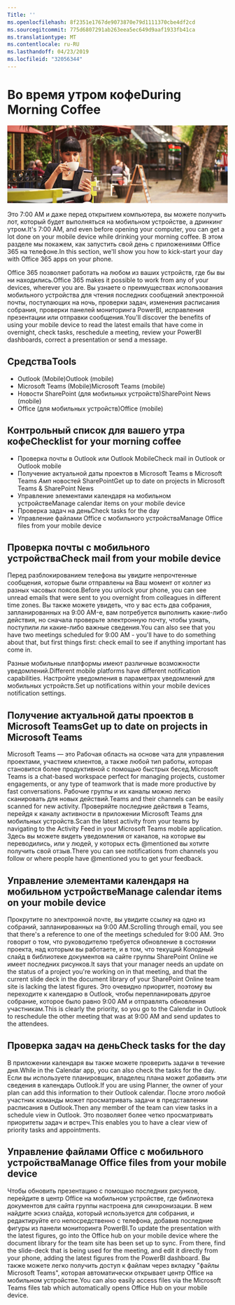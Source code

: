 ```yaml
---
Title: ''
ms.openlocfilehash: 8f2351e1767de9073870e79d1111370cbe4df2cd
ms.sourcegitcommit: 775d6807291ab263eea5ec649d9aaf1933fb41ca
ms.translationtype: MT
ms.contentlocale: ru-RU
ms.lasthandoff: 04/23/2019
ms.locfileid: "32056344"
---
```

# <a name="during-morning-coffee"></a><span data-ttu-id="85797-102">Во время утром кофе</span><span class="sxs-lookup"><span data-stu-id="85797-102">During Morning Coffee</span></span>

![Утро](media/ditl_coffee.png)

<span data-ttu-id="85797-104">Это 7:00 AM и даже перед открытием компьютера, вы можете получить лот, который будет выполняться на мобильном устройстве, а дринкинг утром.</span><span class="sxs-lookup"><span data-stu-id="85797-104">It's 7:00 AM, and even before opening your computer, you can get a lot done on your mobile device while drinking your morning coffee.</span></span> <span data-ttu-id="85797-105">В этом разделе мы покажем, как запустить свой день с приложениями Office 365 на телефоне.</span><span class="sxs-lookup"><span data-stu-id="85797-105">In this section, we'll show you how to kick-start your day with Office 365 apps on your phone.</span></span>

<span data-ttu-id="85797-106">Office 365 позволяет работать на любом из ваших устройств, где бы вы ни находились.</span><span class="sxs-lookup"><span data-stu-id="85797-106">Office 365 makes it possible to work from any of your devices, wherever you are.</span></span> <span data-ttu-id="85797-107">Вы узнаете о преимуществах использования мобильного устройства для чтения последних сообщений электронной почты, поступающих на ночь, проверки задач, изменения расписания собрания, проверки панелей мониторинга PowerBI, исправления презентации или отправки сообщения.</span><span class="sxs-lookup"><span data-stu-id="85797-107">You'll discover the benefits of using your mobile device to read the latest emails that have come in overnight, check tasks, reschedule a meeting, review your PowerBI dashboards, correct a presentation or send a message.</span></span> 

## <a name="tools"></a><span data-ttu-id="85797-108">Средства</span><span class="sxs-lookup"><span data-stu-id="85797-108">Tools</span></span>
- <span data-ttu-id="85797-109">Outlook (Mobile)</span><span class="sxs-lookup"><span data-stu-id="85797-109">Outlook (mobile)</span></span>
- <span data-ttu-id="85797-110">Microsoft Teams (Mobile)</span><span class="sxs-lookup"><span data-stu-id="85797-110">Microsoft Teams (mobile)</span></span>
- <span data-ttu-id="85797-111">Новости SharePoint (для мобильных устройств)</span><span class="sxs-lookup"><span data-stu-id="85797-111">SharePoint News (mobile)</span></span>
- <span data-ttu-id="85797-112">Office (для мобильных устройств)</span><span class="sxs-lookup"><span data-stu-id="85797-112">Office (mobile)</span></span>

## <a name="checklist-for-your-morning-coffee"></a><span data-ttu-id="85797-113">Контрольный список для вашего утра кофе</span><span class="sxs-lookup"><span data-stu-id="85797-113">Checklist for your morning coffee</span></span>
- <span data-ttu-id="85797-114">Проверка почты в Outlook или Outlook Mobile</span><span class="sxs-lookup"><span data-stu-id="85797-114">Check mail in Outlook or Outlook mobile</span></span>
- <span data-ttu-id="85797-115">Получение актуальной даты проектов в Microsoft Teams в Microsoft Teams _Амп_ новостей SharePoint</span><span class="sxs-lookup"><span data-stu-id="85797-115">Get up to date on projects in Microsoft Teams & SharePoint News</span></span>
- <span data-ttu-id="85797-116">Управление элементами календаря на мобильном устройстве</span><span class="sxs-lookup"><span data-stu-id="85797-116">Manage calendar items on your mobile device</span></span>
- <span data-ttu-id="85797-117">Проверка задач на день</span><span class="sxs-lookup"><span data-stu-id="85797-117">Check tasks for the day</span></span>
- <span data-ttu-id="85797-118">Управление файлами Office с мобильного устройства</span><span class="sxs-lookup"><span data-stu-id="85797-118">Manage Office files from your mobile device</span></span> 

## <a name="check-mail-from-your-mobile-device"></a><span data-ttu-id="85797-119">Проверка почты с мобильного устройства</span><span class="sxs-lookup"><span data-stu-id="85797-119">Check mail from your mobile device</span></span>
<span data-ttu-id="85797-120">Перед разблокированием телефона вы увидите непрочтенные сообщения, которые были отправлены на Ваш момент от коллег из разных часовых поясов.</span><span class="sxs-lookup"><span data-stu-id="85797-120">Before you unlock your phone, you can see unread emails that were sent to you overnight from colleagues in different time zones.</span></span> <span data-ttu-id="85797-121">Вы также можете увидеть, что у вас есть два собрания, запланированных на 9:00 AM-е, вам потребуется выполнить какие-либо действия, но сначала проверьте электронную почту, чтобы узнать, поступили ли какие-либо важные сведения.</span><span class="sxs-lookup"><span data-stu-id="85797-121">You can also see that you have two meetings scheduled for 9:00 AM - you'll have to do something about that, but first things first: check email to see if anything important has come in.</span></span>

<span data-ttu-id="85797-122">Разные мобильные платформы имеют различные возможности уведомлений.</span><span class="sxs-lookup"><span data-stu-id="85797-122">Different mobile platforms have different notification capabilities.</span></span> <span data-ttu-id="85797-123">Настройте уведомления в параметрах уведомлений для мобильных устройств.</span><span class="sxs-lookup"><span data-stu-id="85797-123">Set up notifications within your mobile devices notification settings.</span></span> 

## <a name="get-up-to-date-on-projects-in-microsoft-teams"></a><span data-ttu-id="85797-124">Получение актуальной даты проектов в Microsoft Teams</span><span class="sxs-lookup"><span data-stu-id="85797-124">Get up to date on projects in Microsoft Teams</span></span>
<span data-ttu-id="85797-125">Microsoft Teams — это Рабочая область на основе чата для управления проектами, участием клиентов, а также любой тип работы, которая становится более продуктивной с помощью быстрых бесед.</span><span class="sxs-lookup"><span data-stu-id="85797-125">Microsoft Teams is a chat-based workspace perfect for managing projects, customer engagements, or any type of teamwork that is made more productive by fast conversations.</span></span> <span data-ttu-id="85797-126">Рабочие группы и их каналы можно легко сканировать для новых действий.</span><span class="sxs-lookup"><span data-stu-id="85797-126">Teams and their channels can be easily scanned for new activity.</span></span> <span data-ttu-id="85797-127">Проверяйте последние действия в Teams, перейдя к каналу активности в приложении Microsoft Teams для мобильных устройств.</span><span class="sxs-lookup"><span data-stu-id="85797-127">Scan the latest activity from your teams by navigating to the Activity Feed in your Microsoft Teams mobile application.</span></span> <span data-ttu-id="85797-128">Здесь вы можете видеть уведомления от каналов, на которые вы переводились, или у людей, у которых есть @mentioned вы хотите получить свой отзыв.</span><span class="sxs-lookup"><span data-stu-id="85797-128">There you can see notifications from channels you follow or where people have @mentioned you to get your feedback.</span></span>  

## <a name="manage-calendar-items-on-your-mobile-device"></a><span data-ttu-id="85797-129">Управление элементами календаря на мобильном устройстве</span><span class="sxs-lookup"><span data-stu-id="85797-129">Manage calendar items on your mobile device</span></span>
<span data-ttu-id="85797-130">Прокрутите по электронной почте, вы увидите ссылку на одно из собраний, запланированных на 9:00 AM.</span><span class="sxs-lookup"><span data-stu-id="85797-130">Scrolling through email, you see that there's a reference to one of the meetings scheduled for 9:00 AM.</span></span> <span data-ttu-id="85797-131">Это говорит о том, что руководителю требуется обновление в состоянии проекта, над которым вы работаете, и в том, что текущий Колодный слайд в библиотеке документов на сайте группы SharePoint Online не имеет последних рисунков.</span><span class="sxs-lookup"><span data-stu-id="85797-131">It says that your manager needs an update on the status of a project you're working on in that meeting, and that the current slide deck in the document library of your SharePoint Online team site is lacking the latest figures.</span></span> <span data-ttu-id="85797-132">Это очевидно приоритет, поэтому вы переходите к календарю в Outlook, чтобы перепланировать другое собрание, которое было равно 9:00 AM и отправлять обновления участникам.</span><span class="sxs-lookup"><span data-stu-id="85797-132">This is clearly the priority, so you go to the Calendar in Outlook to reschedule the other meeting that was at 9:00 AM and send updates to the attendees.</span></span>

## <a name="check-tasks-for-the-day"></a><span data-ttu-id="85797-133">Проверка задач на день</span><span class="sxs-lookup"><span data-stu-id="85797-133">Check tasks for the day</span></span>
<span data-ttu-id="85797-134">В приложении календаря вы также можете проверить задачи в течение дня.</span><span class="sxs-lookup"><span data-stu-id="85797-134">While in the Calendar app, you can also check the tasks for the day.</span></span> <span data-ttu-id="85797-135">Если вы используете планировщик, владелец плана может добавить эти сведения в календарь Outlook.</span><span class="sxs-lookup"><span data-stu-id="85797-135">If you are using Planner, the owner of your plan can add this information to their Outlook calendar.</span></span> <span data-ttu-id="85797-136">После этого любой участник команды может просматривать задачи в представлении расписания в Outlook.</span><span class="sxs-lookup"><span data-stu-id="85797-136">Then any member of the team can view tasks in a schedule view in Outlook.</span></span> <span data-ttu-id="85797-137">Это позволяет более четко просматривать приоритеты задач и встреч.</span><span class="sxs-lookup"><span data-stu-id="85797-137">This enables you to have a clear view of priority tasks and appointments.</span></span>  

## <a name="manage-office-files-from-your-mobile-device"></a><span data-ttu-id="85797-138">Управление файлами Office с мобильного устройства</span><span class="sxs-lookup"><span data-stu-id="85797-138">Manage Office files from your mobile device</span></span>
<span data-ttu-id="85797-139">Чтобы обновить презентацию с помощью последних рисунков, перейдите в центр Office на мобильном устройстве, где библиотека документов для сайта группы настроена для синхронизации. В нем найдите эскиз слайда, который используется для собрания, и редактируйте его непосредственно с телефона, добавив последние фигуры из панели мониторинга PowerBI.</span><span class="sxs-lookup"><span data-stu-id="85797-139">To update the presentation with the latest figures, go into the Office hub on your mobile device where the document library for the team site has been set up to sync. From there, find the slide-deck that is being used for the meeting, and edit it directly from your phone, adding the latest figures from the PowerBI dashboard.</span></span> <span data-ttu-id="85797-140">Вы также можете легко получить доступ к файлам через вкладку "файлы Microsoft Teams", которая автоматически открывает центр Office на мобильном устройстве.</span><span class="sxs-lookup"><span data-stu-id="85797-140">You can also easily access files via the Microsoft Teams files tab which automatically opens Office Hub on your mobile device.</span></span> 